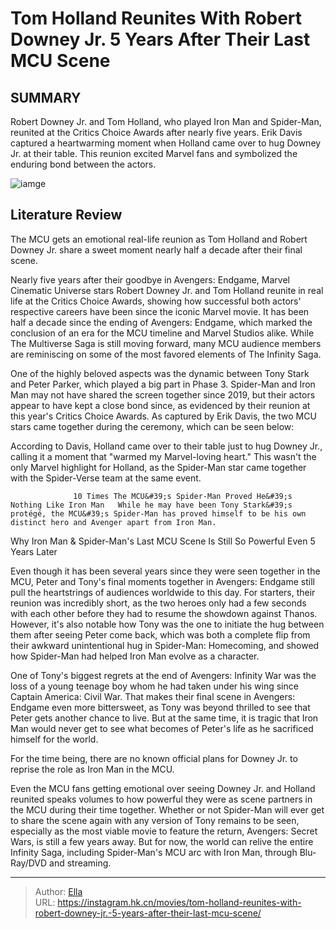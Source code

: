 # Tom Holland Reunites With Robert Downey Jr. 5 Years After Their Last MCU Scene


## SUMMARY 



  Robert Downey Jr. and Tom Holland, who played Iron Man and Spider-Man, reunited at the Critics Choice Awards after nearly five years.   Erik Davis captured a heartwarming moment when Holland came over to hug Downey Jr. at their table.   This reunion excited Marvel fans and symbolized the enduring bond between the actors.  

![iamge](https://static1.srcdn.com/wordpress/wp-content/uploads/2019/11/Avengers-Endgame-Iron-Man-Spider-Man-Reunion.jpg)

## Literature Review

The MCU gets an emotional real-life reunion as Tom Holland and Robert Downey Jr. share a sweet moment nearly half a decade after their final scene.




Nearly five years after their goodbye in Avengers: Endgame, Marvel Cinematic Universe stars Robert Downey Jr. and Tom Holland reunite in real life at the Critics Choice Awards, showing how successful both actors&#39; respective careers have been since the iconic Marvel movie. It has been half a decade since the ending of Avengers: Endgame, which marked the conclusion of an era for the MCU timeline and Marvel Studios alike. While The Multiverse Saga is still moving forward, many MCU audience members are reminiscing on some of the most favored elements of The Infinity Saga.




One of the highly beloved aspects was the dynamic between Tony Stark and Peter Parker, which played a big part in Phase 3. Spider-Man and Iron Man may not have shared the screen together since 2019, but their actors appear to have kept a close bond since, as evidenced by their reunion at this year&#39;s Critics Choice Awards. As captured by Erik Davis, the two MCU stars came together during the ceremony, which can be seen below:


 

According to Davis, Holland came over to their table just to hug Downey Jr., calling it a moment that &#34;warmed my Marvel-loving heart.&#34; This wasn&#39;t the only Marvel highlight for Holland, as the Spider-Man star came together with the Spider-Verse team at the same event.

                  10 Times The MCU&#39;s Spider-Man Proved He&#39;s Nothing Like Iron Man   While he may have been Tony Stark&#39;s protégé, the MCU&#39;s Spider-Man has proved himself to be his own distinct hero and Avenger apart from Iron Man.   





 Why Iron Man &amp; Spider-Man&#39;s Last MCU Scene Is Still So Powerful Even 5 Years Later 
         

Even though it has been several years since they were seen together in the MCU, Peter and Tony&#39;s final moments together in Avengers: Endgame still pull the heartstrings of audiences worldwide to this day. For starters, their reunion was incredibly short, as the two heroes only had a few seconds with each other before they had to resume the showdown against Thanos. However, it&#39;s also notable how Tony was the one to initiate the hug between them after seeing Peter come back, which was both a complete flip from their awkward unintentional hug in Spider-Man: Homecoming, and showed how Spider-Man had helped Iron Man evolve as a character.

One of Tony&#39;s biggest regrets at the end of Avengers: Infinity War was the loss of a young teenage boy whom he had taken under his wing since Captain America: Civil War. That makes their final scene in Avengers: Endgame even more bittersweet, as Tony was beyond thrilled to see that Peter gets another chance to live. But at the same time, it is tragic that Iron Man would never get to see what becomes of Peter&#39;s life as he sacrificed himself for the world.






For the time being, there are no known official plans for Downey Jr. to reprise the role as Iron Man in the MCU.




Even the MCU fans getting emotional over seeing Downey Jr. and Holland reunited speaks volumes to how powerful they were as scene partners in the MCU during their time together. Whether or not Spider-Man will ever get to share the scene again with any version of Tony remains to be seen, especially as the most viable movie to feature the return, Avengers: Secret Wars, is still a few years away. But for now, the world can relive the entire Infinity Saga, including Spider-Man&#39;s MCU arc with Iron Man, through Blu-Ray/DVD and streaming.



---

> Author: [Ella](https://instagram.hk.cn/)  
> URL: https://instagram.hk.cn/movies/tom-holland-reunites-with-robert-downey-jr.-5-years-after-their-last-mcu-scene/  

